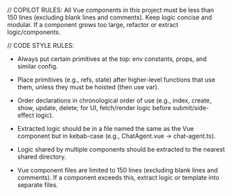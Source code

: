 // COPILOT RULES: All Vue components in this project must be less than 150 lines (excluding blank lines and comments). Keep logic concise and modular. If a component grows too large, refactor or extract logic/components.

// CODE STYLE RULES:

- Always put certain primitives at the top: env constants, props, and similar config.

- Place primitives (e.g., refs, state) after higher-level functions that use them, unless they must be hoisted (then use var).

- Order declarations in chronological order of use (e.g., index, create, show, update, delete; for UI, fetch/render logic before submit/side-effect logic).

- Extracted logic should be in a file named the same as the Vue component but in kebab-case (e.g., ChatAgent.vue → chat-agent.ts).

- Logic shared by multiple components should be extracted to the nearest shared directory.

- Vue component files are limited to 150 lines (excluding blank lines and comments). If a component exceeds this, extract logic or template into separate files.
